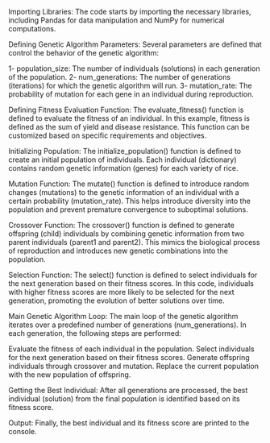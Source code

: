 Importing Libraries: The code starts by importing the necessary libraries, including Pandas for data manipulation and NumPy for numerical computations.


Defining Genetic Algorithm Parameters: Several parameters are defined that control the behavior of the genetic algorithm:

1- population_size: The number of individuals (solutions) in each generation of the population.
2- num_generations: The number of generations (iterations) for which the genetic algorithm will run.
3- mutation_rate: The probability of mutation for each gene in an individual during reproduction.

Defining Fitness Evaluation Function: The evaluate_fitness() function is defined to evaluate the fitness of an individual. In this example, fitness is defined as the sum of yield and disease resistance. This function can be customized based on specific requirements and objectives.


Initializing Population: The initialize_population() function is defined to create an initial population of individuals. Each individual (dictionary) contains random genetic information (genes) for each variety of rice.


Mutation Function: The mutate() function is defined to introduce random changes (mutations) to the genetic information of an individual with a certain probability (mutation_rate). This helps introduce diversity into the population and prevent premature convergence to suboptimal solutions.


Crossover Function: The crossover() function is defined to generate offspring (child) individuals by combining genetic information from two parent individuals (parent1 and parent2). This mimics the biological process of reproduction and introduces new genetic combinations into the population.


Selection Function: The select() function is defined to select individuals for the next generation based on their fitness scores. In this code, individuals with higher fitness scores are more likely to be selected for the next generation, promoting the evolution of better solutions over time.


Main Genetic Algorithm Loop: The main loop of the genetic algorithm iterates over a predefined number of generations (num_generations). In each generation, the following steps are performed:

Evaluate the fitness of each individual in the population.
Select individuals for the next generation based on their fitness scores.
Generate offspring individuals through crossover and mutation.
Replace the current population with the new population of offspring.

Getting the Best Individual: After all generations are processed, the best individual (solution) from the final population is identified based on its fitness score.


Output: Finally, the best individual and its fitness score are printed to the console.
